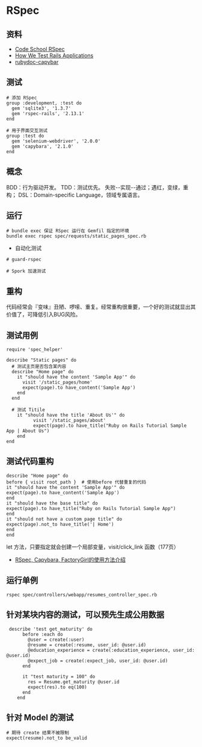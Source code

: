 # RSpec

## 资料

- [Code School RSpec](https://www.codeschool.com/courses/testing-with-rspec)
- [How We Test Rails Applications](https://robots.thoughtbot.com/how-we-test-rails-applications)
- [rubydoc-capybar](http://www.rubydoc.info/github/jnicklas/capybara/master/capybara/node/finders)

## 测试

```
# 添加 RSpec
group :development, :test do
  gem 'sqlite3', '1.3.7'
  gem 'rspec-rails', '2.13.1'
end

# 用于界面交互测试
group :test do
  gem 'selenium-webdriver', '2.0.0'
  gem 'capybara', '2.1.0'
end
```

## 概念
BDD：行为驱动开发。
TDD：测试优先。
失败--实现--通过；遇红，变绿，重构；
DSL：Domain-specific Language，领域专属语言。

## 运行
```
# bundle exec 保证 RSpec 运行在 Gemfil 指定的环境
bundle exec rspec spec/requests/static_pages_spec.rb
```

- 自动化测试
```
# guard-rspec

# Spork 加速测试

```

## 重构
代码经常会『变味』丑陋、啰嗦、重复。经常重构很重要，一个好的测试就显出其价值了，可降低引入BUG风险。

## 测试用例
```
require 'spec_helper'

describe "Static pages" do
  # 测试主页是否包含某内容
  describe "Home page" do
    it "should have the content 'Sample App'" do
      visit '/static_pages/home'
      expect(page).to have_content('Sample App')
    end
  end

  # 测试 Titile
    it "should have the title 'About Us'" do
          visit '/static_pages/about'
          expect(page).to have_title("Ruby on Rails Tutorial Sample App | About Us")
    end
end
```

## 测试代码重构
```
describe "Home page" do
before { visit root_path }  # 使用before 代替重复的代码
it "should have the content 'Sample App'" do
expect(page).to have_content('Sample App')
end
it "should have the base title" do
expect(page).to have_title("Ruby on Rails Tutorial Sample App")
end
it "should not have a custom page title" do
expect(page).not_to have_title('| Home')
end
end
```

let 方法，只要指定就会创建一个局部变量，visit/click_link 函数（177页）

- [RSpec, Capybara, FactoryGirl的使用方法介绍](https://danielzhangqinglong.github.io/2015/03/03/rspec-capybara/)

## 运行单例
```
rspec spec/controllers/webapp/resumes_controller_spec.rb
```

## 针对某块内容的测试，可以预先生成公用数据
```
 describe 'test get_maturity' do
      before :each do
        @user = create(:user)
        @resume = create(:resume, user_id: @user.id)
        @education_experience = create(:education_experience, user_id: @user.id)
        @expect_job = create(:expect_job, user_id: @user.id)
      end

      it "test maturity = 100" do
        res = Resume.get_maturity @user.id
        expect(res).to eq(100)
      end
    end
```

## 针对 Model 的测试
```
# 期待 create 结果不被限制
expect(resume).not_to be_valid
```

